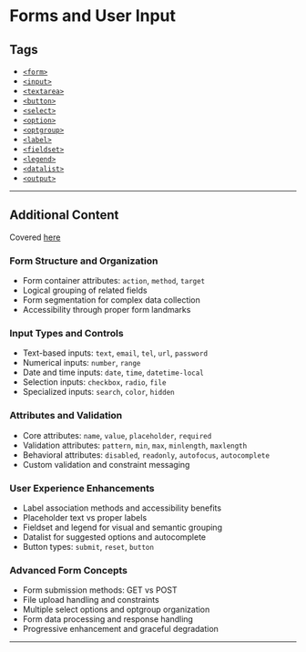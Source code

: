 # Forms and User Input

## Tags

+ [`<form>`](../../notes/html/00_tags/form.md)
+ [`<input>`](../../notes/html/00_tags/input.md)
+ [`<textarea>`](../../notes/html/00_tags/textarea.md)
+ [`<button>`](../../notes/html/00_tags/button.md)
+ [`<select>`](../../notes/html/00_tags/select.md)
+ [`<option>`](../../notes/html/00_tags/option.md)
+ [`<optgroup>`](../../notes/html/00_tags/optgroup.md)
+ [`<label>`](../../notes/html/00_tags/label.md)
+ [`<fieldset>`](../../notes/html/00_tags/fieldset.md)
+ [`<legend>`](../../notes/html/00_tags/legend.md)
+ [`<datalist>`](../../notes/html/00_tags/datalist.md)
+ [`<output>`](../../notes/html/00_tags/output.md)

---

## Additional Content

Covered [here](../../notes/html/07_forms_and_user_input.md)

### Form Structure and Organization

+ Form container attributes: `action`, `method`, `target`
+ Logical grouping of related fields
+ Form segmentation for complex data collection
+ Accessibility through proper form landmarks

### Input Types and Controls

+ Text-based inputs: `text`, `email`, `tel`, `url`, `password`
+ Numerical inputs: `number`, `range`
+ Date and time inputs: `date`, `time`, `datetime-local`
+ Selection inputs: `checkbox`, `radio`, `file`
+ Specialized inputs: `search`, `color`, `hidden`

### Attributes and Validation

+ Core attributes: `name`, `value`, `placeholder`, `required`
+ Validation attributes: `pattern`, `min`, `max`, `minlength`, `maxlength`
+ Behavioral attributes: `disabled`, `readonly`, `autofocus`, `autocomplete`
+ Custom validation and constraint messaging

### User Experience Enhancements

+ Label association methods and accessibility benefits
+ Placeholder text vs proper labels
+ Fieldset and legend for visual and semantic grouping
+ Datalist for suggested options and autocomplete
+ Button types: `submit`, `reset`, `button`

### Advanced Form Concepts

+ Form submission methods: GET vs POST
+ File upload handling and constraints
+ Multiple select options and optgroup organization
+ Form data processing and response handling
+ Progressive enhancement and graceful degradation

---
